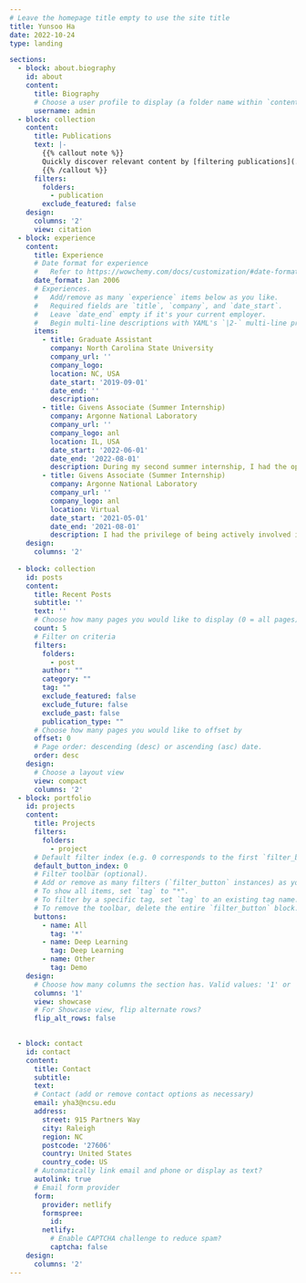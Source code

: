 ```yaml
---
# Leave the homepage title empty to use the site title
title: Yunsoo Ha
date: 2022-10-24
type: landing

sections:
  - block: about.biography
    id: about
    content:
      title: Biography
      # Choose a user profile to display (a folder name within `content/authors/`)
      username: admin
  - block: collection
    content:
      title: Publications
      text: |-
        {{% callout note %}}
        Quickly discover relevant content by [filtering publications](./publication/).
        {{% /callout %}}
      filters:
        folders:
          - publication
        exclude_featured: false
    design:
      columns: '2'
      view: citation  
  - block: experience
    content:
      title: Experience
      # Date format for experience
      #   Refer to https://wowchemy.com/docs/customization/#date-format
      date_format: Jan 2006
      # Experiences.
      #   Add/remove as many `experience` items below as you like.
      #   Required fields are `title`, `company`, and `date_start`.
      #   Leave `date_end` empty if it's your current employer.
      #   Begin multi-line descriptions with YAML's `|2-` multi-line prefix.
      items:
        - title: Graduate Assistant
          company: North Carolina State University
          company_url: ''
          company_logo: 
          location: NC, USA
          date_start: '2019-09-01'
          date_end: ''
          description: 
        - title: Givens Associate (Summer Internship)
          company: Argonne National Laboratory
          company_url: ''
          company_logo: anl
          location: IL, USA
          date_start: '2022-06-01'
          date_end: '2022-08-01'
          description: During my second summer internship, I had the opportunity to work on a project similar to the one I was involved during the first internship. Specifically, I was responsible for designing and testing a Gaussian process-based trust region algorithm tailored for addressing noisy derivative-free optimization problems.
        - title: Givens Associate (Summer Internship)
          company: Argonne National Laboratory
          company_url: ''
          company_logo: anl
          location: Virtual
          date_start: '2021-05-01'
          date_end: '2021-08-01'
          description: I had the privilege of being actively involved in a project focused on designing an efficient stochastic optimizer for variational hybrid Quantum-Classical algorithms. As part of this endeavor, I developed and tested a randomized coordinate algorithm that incorporated adaptive sampling techniques, thus serving as a reliable stochastic optimizer for the project.
    design:
      columns: '2'
    
  - block: collection
    id: posts
    content:
      title: Recent Posts
      subtitle: ''
      text: ''
      # Choose how many pages you would like to display (0 = all pages)
      count: 5
      # Filter on criteria
      filters:
        folders:
          - post
        author: ""
        category: ""
        tag: ""
        exclude_featured: false
        exclude_future: false
        exclude_past: false
        publication_type: ""
      # Choose how many pages you would like to offset by
      offset: 0
      # Page order: descending (desc) or ascending (asc) date.
      order: desc
    design:
      # Choose a layout view
      view: compact
      columns: '2'
  - block: portfolio
    id: projects
    content:
      title: Projects
      filters:
        folders:
          - project
      # Default filter index (e.g. 0 corresponds to the first `filter_button` instance below).
      default_button_index: 0
      # Filter toolbar (optional).
      # Add or remove as many filters (`filter_button` instances) as you like.
      # To show all items, set `tag` to "*".
      # To filter by a specific tag, set `tag` to an existing tag name.
      # To remove the toolbar, delete the entire `filter_button` block.
      buttons:
        - name: All
          tag: '*'
        - name: Deep Learning
          tag: Deep Learning
        - name: Other
          tag: Demo
    design:
      # Choose how many columns the section has. Valid values: '1' or '2'.
      columns: '1'
      view: showcase
      # For Showcase view, flip alternate rows?
      flip_alt_rows: false

  
  - block: contact
    id: contact
    content:
      title: Contact
      subtitle:
      text: 
      # Contact (add or remove contact options as necessary)
      email: yha3@ncsu.edu
      address:
        street: 915 Partners Way
        city: Raleigh
        region: NC
        postcode: '27606'
        country: United States
        country_code: US
      # Automatically link email and phone or display as text?
      autolink: true
      # Email form provider
      form:
        provider: netlify
        formspree:
          id:
        netlify:
          # Enable CAPTCHA challenge to reduce spam?
          captcha: false
    design:
      columns: '2'
---
```

